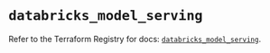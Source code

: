 # `databricks_model_serving`

Refer to the Terraform Registry for docs: [`databricks_model_serving`](https://registry.terraform.io/providers/databricks/databricks/1.52.0/docs/resources/model_serving).
